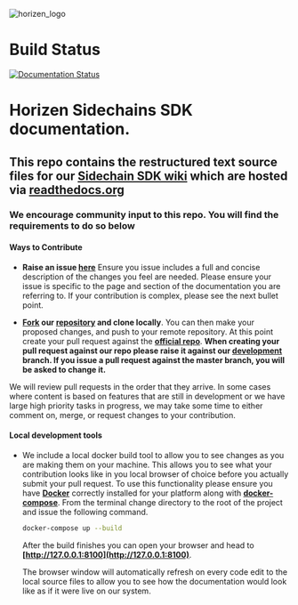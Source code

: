 ![horizen_logo](https://www.horizen.io/assets/img/icons/page_media/logo_with_tagline_2.png)

# Build Status

[![Documentation Status](https://readthedocs.org/projects/developerhorizenglobal/badge/?version=latest)](https://docs.horizen.global/en/latest/?badge=latest)

# Horizen Sidechains SDK documentation.

## This repo contains the restructured text source files for our [Sidechain SDK wiki](https://docs.horizen.io) which are hosted via [readthedocs.org](https://readthedocs.org)

### We encourage community input to this repo. You will find the requirements to do so below

#### Ways to Contribute

- **Raise an issue [here](https://github.com/HorizenOfficial/developer-horizen-global/issues)** 
Ensure you issue includes a full and concise description of the changes you feel are needed. Please ensure your issue is specific to the page and section of the documentation you are referring to. If your contribution is complex, please see the next bullet point.

- **[Fork](https://docs.github.com/en/free-pro-team@latest/github/getting-started-with-github/fork-a-repo) our [repository](https://github.com/HorizenOfficial/developer-horizen-global) and clone locally**.
You can then make your proposed changes, and push to your remote repository. At this point create your pull request against the **[official repo](https://github.com/HorizenOfficial/developer-horizen-global)**.
**When creating your pull request against our repo please raise it against our [development](https://github.com/HorizenOfficial/developer-horizen-global/blob/development) branch. If you issue a pull request against the master branch, you will be asked to change it.**
  
We will review pull requests in the order that they arrive. In some cases where content is based on features that are still in development or we have large high priority tasks in progress, we may take some time to either comment on, merge, or request changes to your contribution.

#### Local development tools

- We include a local docker build tool to allow you to see changes as you are making them on your machine. This allows you to see what your contribution looks like in you local browser of choice before you actually submit your pull request.
To use this functionality please ensure you have **[Docker](https://docs.docker.com/engine/install/)** correctly installed for your platform along with **[docker-compose](https://docs.docker.com/compose/install/)**.
From the terminal change directory to the root of the project and issue the following command.

    ```bash
    docker-compose up --build
    ```

    After the build finishes you can open your browser and head to **[http://127.0.0.1:8100](http://127.0.0.1:8100)**.

    The browser window will automatically refresh on every code edit to the local source files to allow you to see how the documentation would look like as if it were live on our system.
